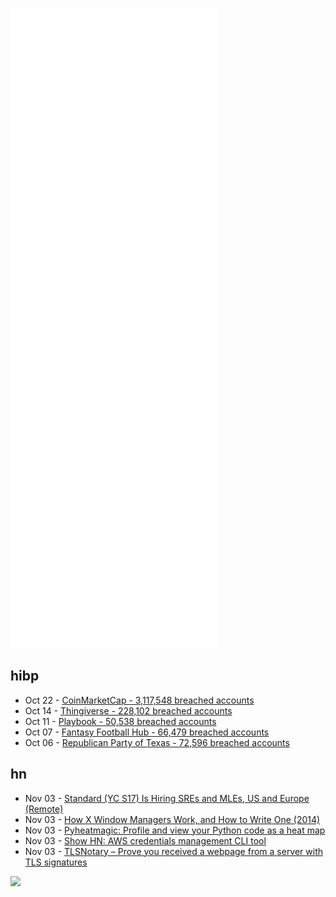 ![Metrics](https://raw.githubusercontent.com/phixion/phixion/master/metrics.svg)

## hibp

<!--
for https://github.com/phixion/phixion/blob/main/.github/workflows/feeds.yml
-->
<!--START_SECTION:haveibeenpwnd-->
- Oct 22 - [CoinMarketCap - 3,117,548 breached accounts](https://haveibeenpwned.com/PwnedWebsites#CoinMarketCap)
- Oct 14 - [Thingiverse - 228,102 breached accounts](https://haveibeenpwned.com/PwnedWebsites#Thingiverse)
- Oct 11 - [Playbook - 50,538 breached accounts](https://haveibeenpwned.com/PwnedWebsites#Playbook)
- Oct 07 - [Fantasy Football Hub - 66,479 breached accounts](https://haveibeenpwned.com/PwnedWebsites#FantasyFootballHub)
- Oct 06 - [Republican Party of Texas - 72,596 breached accounts](https://haveibeenpwned.com/PwnedWebsites#RepublicanPartyOfTexas)
<!--END_SECTION:haveibeenpwnd-->

## hn

<!--
for https://github.com/phixion/phixion/blob/main/.github/workflows/feeds.yml
-->
<!--START_SECTION:hn-->
- Nov 03 - [Standard (YC S17) Is Hiring SREs and MLEs, US and Europe (Remote)](https://careers.standard.ai/)
- Nov 03 - [How X Window Managers Work, and How to Write One (2014)](https://jichu4n.com/posts/how-x-window-managers-work-and-how-to-write-one-part-i/)
- Nov 03 - [Pyheatmagic: Profile and view your Python code as a heat map](https://github.com/csurfer/pyheatmagic)
- Nov 03 - [Show HN: AWS credentials management CLI tool](https://github.com/iamarkadyt/aws-auth)
- Nov 03 - [TLSNotary – Prove you received a webpage from a server with TLS signatures](https://tlsnotary.org)
<!--END_SECTION:hn-->

<!--
for https://yhype.me
-->
![](https://hit.yhype.me/github/profile?user_id=13013670)
